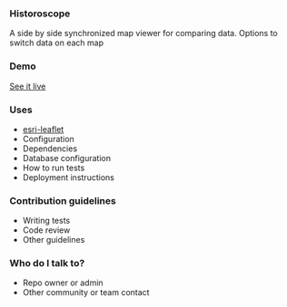 ### Historoscope ###

A side by side synchronized map viewer for comparing data. Options to switch data on each map

### Demo ###

[See it live](http://maps.hayward-ca.gov/historoscope/)

### Uses ###

* [esri-leaflet](https://esri.github.io/esri-leaflet/)
* Configuration
* Dependencies
* Database configuration
* How to run tests
* Deployment instructions

### Contribution guidelines ###

* Writing tests
* Code review
* Other guidelines

### Who do I talk to? ###

* Repo owner or admin
* Other community or team contact